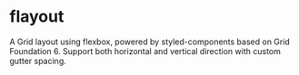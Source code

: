 # flayout
A Grid layout using flexbox, powered by styled-components based on Grid Foundation 6. Support both horizontal and vertical direction with custom gutter spacing.
